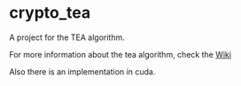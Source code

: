 # crypto_tea
A project for the TEA algorithm.

For more information about the tea algorithm, check the [Wiki](./wiki)

Also there is an implementation in cuda.
